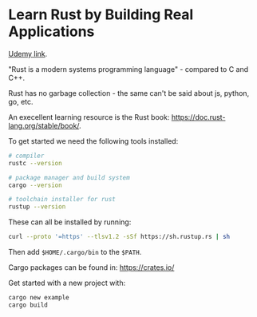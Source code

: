 # Learn Rust by Building Real Applications

[Udemy link](https://www.udemy.com/course/rust-fundamentals/).

"Rust is a modern systems programming language" - compared to C and C++.

Rust has no garbage collection - the same can't be said about js, python, go, etc.

An execellent learning resource is the Rust book: https://doc.rust-lang.org/stable/book/.

To get started we need the following tools installed:

```bash
# compiler
rustc --version

# package manager and build system
cargo --version

# toolchain installer for rust
rustup --version
```

These can all be installed by running:

```bash
curl --proto '=https' --tlsv1.2 -sSf https://sh.rustup.rs | sh
```

Then add `$HOME/.cargo/bin` to the `$PATH`.

Cargo packages can be found in: https://crates.io/

Get started with a new project with:

```bash
cargo new example
cargo build
```
